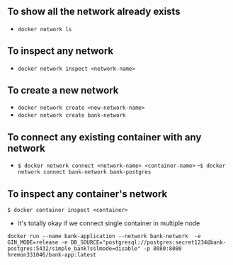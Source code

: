 ## To show all the network already exists
- `docker network ls`
## To inspect any network
- `docker network inspect <network-name>`
## To create a new network
- `docker network create <new-network-name>`
- `docker network create bank-network`
## To connect any existing container with any network 
- `$ docker network connect <network-name> <container-name>`
-`$ docker network connect bank-network bank-postgres`
## To inspect any container's network
`$ docker container inspect <container>`
- it's totally okay if we connect single container in multiple node
```
docker run --name bank-application --network bank-network  -e GIN_MODE=release -e DB_SOURCE="postgresql://postgres:secret1234@bank-postgres:5432/simple_bank?sslmode=disable" -p 8080:8080 hremon331046/bank-app:latest
```